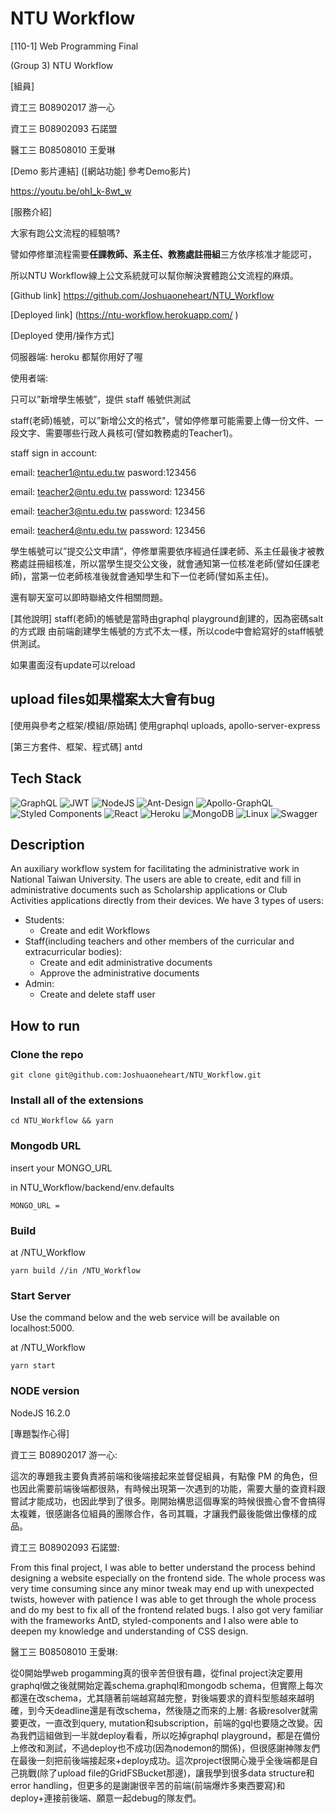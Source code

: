 # NTU Workflow

[110-1] Web Programming Final

(Group 3) NTU Workflow

[組員]

資工三 B08902017 游一心

資工三 B08902093 石諾盟

醫工三 B08508010 王愛琳

[Demo 影片連結] ([網站功能] 參考Demo影片)

https://youtu.be/ohI_k-8wt_w

[服務介紹]

大家有跑公文流程的經驗嗎?

譬如停修單流程需要**任課教師、系主任、教務處註冊組**三方依序核准才能認可，

所以NTU Workflow線上公文系統就可以幫你解決實體跑公文流程的麻煩。

[Github link]
https://github.com/Joshuaoneheart/NTU_Workflow

[Deployed link]
(https://ntu-workflow.herokuapp.com/
)

[Deployed 使用/操作方式]

伺服器端: heroku 都幫你用好了喔

使用者端:

只可以”新增學生帳號”，提供 staff 帳號供測試

staff(老師)帳號，可以”新增公文的格式"，譬如停修單可能需要上傳一份文件、一段文字、需要哪些行政人員核可(譬如教務處的Teacher1)。

staff sign in account:

email: teacher1@ntu.edu.tw pasword:123456

email: teacher2@ntu.edu.tw password: 123456

email: teacher3@ntu.edu.tw password: 123456

email: teacher4@ntu.edu.tw password: 123456

學生帳號可以”提交公文申請”，停修單需要依序經過任課老師、系主任最後才被教務處註冊組核准，所以當學生提交公文後，就會通知第一位核准老師(譬如任課老師)，當第一位老師核准後就會通知學生和下一位老師(譬如系主任)。

還有聊天室可以即時聯絡文件相關問題。

[其他說明]
staff(老師)的帳號是當時由graphql playground創建的，因為密碼salt的方式跟 由前端創建學生帳號的方式不太一樣，所以code中會給寫好的staff帳號供測試。

如果畫面沒有update可以reload

## upload files如果檔案太大會有bug

[使用與參考之框架/模組/原始碼]
使用graphql uploads, apollo-server-express

[第三方套件、框架、程式碼]
antd

## Tech Stack
![GraphQL](https://img.shields.io/badge/-GraphQL-E10098?style=for-the-badge&logo=graphql&logoColor=white)
![JWT](https://img.shields.io/badge/JWT-black?style=for-the-badge&logo=JSON%20web%20tokens)
![NodeJS](https://img.shields.io/badge/node.js-6DA55F?style=for-the-badge&logo=node.js&logoColor=white)
![Ant-Design](https://img.shields.io/badge/-AntDesign-%230170FE?style=for-the-badge&logo=ant-design&logoColor=white)
![Apollo-GraphQL](https://img.shields.io/badge/-ApolloGraphQL-311C87?style=for-the-badge&logo=apollo-graphql)
![Styled Components](https://img.shields.io/badge/styled--components-DB7093?style=for-the-badge&logo=styled-components&logoColor=white)
![React](https://img.shields.io/badge/react-%2320232a.svg?style=for-the-badge&logo=react&logoColor=%2361DAFB)
![Heroku](https://img.shields.io/badge/heroku-%23430098.svg?style=for-the-badge&logo=heroku&logoColor=white)
![MongoDB](https://img.shields.io/badge/MongoDB-%234ea94b.svg?style=for-the-badge&logo=mongodb&logoColor=white)
![Linux](https://img.shields.io/badge/Linux-FCC624?style=for-the-badge&logo=linux&logoColor=black)
![Swagger](https://img.shields.io/badge/-Swagger-%23Clojure?style=for-the-badge&logo=swagger&logoColor=white)

## Description
An auxiliary workflow system for facilitating the administrative work in National Taiwan University.
The users are able to create, edit and fill in administrative documents such as Scholarship applications or Club Activities applications directly from their devices.
We have 3 types of users:
*    Students:
		* Create and edit Workflows
* Staff(including teachers and other members of the curricular and extracurricular bodies):
	* Create and edit administrative documents
	* Approve the administrative documents
* Admin:
	* Create and delete staff user

## How to run

### Clone the repo
```
git clone git@github.com:Joshuaoneheart/NTU_Workflow.git
```

### Install all of the extensions
```
cd NTU_Workflow && yarn
```

### Mongodb URL
insert your MONGO_URL

in NTU_Workflow/backend/env.defaults

```
MONGO_URL = 
```

### Build

at /NTU_Workflow
```
yarn build //in /NTU_Workflow
```
### Start Server
Use the command below and the web service will be available on localhost:5000.

at /NTU_Workflow
```
yarn start 
```

### NODE version
NodeJS 16.2.0

[專題製作心得]

資工三 B08902017 游一心: 

這次的專題我主要負責將前端和後端接起來並督促組員，有點像 PM 的角色，但也因此需要前端後端都很熟，有時候出現第一次遇到的功能，需要大量的查資料跟嘗試才能成功，也因此學到了很多。剛開始構思這個專案的時候很擔心會不會搞得太複雜，很感謝各位組員的團隊合作，各司其職，才讓我們最後能做出像樣的成品。

資工三 B08902093 石諾盟: 

From this final project, I was able to better understand the process behind designing a website especially on the frontend side. The whole process was very time consuming since any minor tweak may end up with unexpected twists, however with patience I was able to get through the whole process and do my best to fix all of the frontend related bugs. I also got very familiar with the frameworks AntD, styled-components and I also were able to deepen my knowledge and understanding of CSS design.

醫工三 B08508010 王愛琳:

從0開始學web progamming真的很辛苦但很有趣，從final project決定要用graphql做之後就開始定義schema.graphql和mongodb schema，但實際上每次都還在改schema，尤其隨著前端越寫越完整，對後端要求的資料型態越來越明確，到今天deadline還是有改schema，然後隨之而來的上層: 各級resolver就需要更改，一直改到query, mutation和subscription，前端的gql也要隨之改變。因為我們這組做到一半就deploy看看，所以吃掉graphql playground，都是在備份上修改和測試，不過deploy也不成功(因為nodemon的關係)，但很感謝神隊友們在最後一刻把前後端接起來+deploy成功。這次project很開心幾乎全後端都是自己挑戰(除了upload file的GridFSBucket那邊)，讓我學到很多data structure和error handling，但更多的是謝謝很辛苦的前端(前端爆炸多東西要寫)和deploy+連接前後端、願意一起debug的隊友們。
